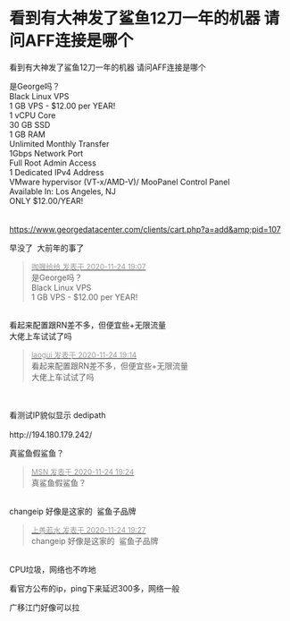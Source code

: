 # 看到有大神发了鲨鱼12刀一年的机器 请问AFF连接是哪个


看到有大神发了鲨鱼12刀一年的机器 请问AFF连接是哪个

是George吗？<br />
Black Linux VPS<br />
1 GB VPS - $12.00 per YEAR!<br />
1 vCPU Core<br />
30 GB SSD<br />
1 GB RAM<br />
Unlimited Monthly Transfer<br />
1Gbps Network Port<br />
Full Root Admin Access<br />
1 Dedicated IPv4 Address<br />
VMware hypervisor (VT-x/AMD-V)/ MooPanel Control Panel<br />
Available In: Los Angeles, NJ<br />
ONLY $12.00/YEAR!<br />
<br />
<br />
https://www.georgedatacenter.com/clients/cart.php?a=add&amp;pid=107<img id="aimg_MVUwO" onclick="zoom(this, this.src, 0, 0, 0)" class="zoom" src="https://cdn.jsdelivr.net/gh/hishis/forum-master/public/images/patch.gif" onmouseover="img_onmouseoverfunc(this)" onload="thumbImg(this)" border="0" alt="" />

早没了&nbsp;&nbsp;大前年的事了

<div class="quote"><blockquote><font size="2"><a href="https://www.hostloc.com/forum.php?mod=redirect&amp;goto=findpost&amp;pid=9509370&amp;ptid=770845" target="_blank"><font color="#999999">咖喱给给 发表于 2020-11-24 19:07</font></a></font><br />
是George吗？<br />
Black Linux VPS<br />
1 GB VPS - $12.00 per YEAR!</blockquote></div><br />
看起来配置跟RN差不多，但便宜些+无限流量<br />
大佬上车试试了吗

<div class="quote"><blockquote><font size="2"><a href="https://www.hostloc.com/forum.php?mod=redirect&amp;goto=findpost&amp;pid=9509399&amp;ptid=770845" target="_blank"><font color="#999999">laogui 发表于 2020-11-24 19:14</font></a></font><br />
看起来配置跟RN差不多，但便宜些+无限流量<br />
大佬上车试试了吗</blockquote></div><br />
<br />
看测试IP貌似显示 dedipath<br />
<br />
http://194.180.179.242/

真鲨鱼假鲨鱼？

<div class="quote"><blockquote><font size="2"><a href="https://www.hostloc.com/forum.php?mod=redirect&amp;goto=findpost&amp;pid=9509466&amp;ptid=770845" target="_blank"><font color="#999999">MSN 发表于 2020-11-24 19:24</font></a></font><br />
真鲨鱼假鲨鱼？</blockquote></div><br />
changeip 好像是这家的&nbsp;&nbsp;鲨鱼子品牌

<div class="quote"><blockquote><font size="2"><a href="https://www.hostloc.com/forum.php?mod=redirect&amp;goto=findpost&amp;pid=9509488&amp;ptid=770845" target="_blank"><font color="#999999">上善若水 发表于 2020-11-24 19:27</font></a></font><br />
changeip 好像是这家的&nbsp;&nbsp;鲨鱼子品牌</blockquote></div><br />
CPU垃圾，网络也不咋地

看官方公布的ip，ping下来延迟300多，网络一般

广移江门好像可以拉
